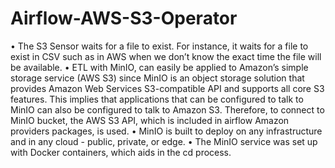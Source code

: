 # Airflow-AWS-S3-Operator
•	The S3 Sensor waits for a file to exist. For instance, it waits for a file to exist in CSV such as in AWS when we don’t know the exact time the file will be available.
•	ETL with MinIO, can easily be applied to Amazon’s simple storage service (AWS S3) since MinIO is an object storage solution that provides Amazon Web Services S3-compatible API and supports all core S3 features. This implies that applications that can be configured to talk to MinIO can also be configured to talk to Amazon S3. Therefore, to connect to MinIO bucket, the AWS S3 API, which is included in airflow Amazon providers packages, is used.
•	MinIO is built to deploy on any infrastructure and in any cloud - public, private, or edge.
•	The MinIO service was set up with Docker containers, which aids in the cd process.
